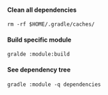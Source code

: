 #### Clean all dependencies
```
rm -rf $HOME/.gradle/caches/
```

#### Build specific module
```
gralde :module:build
```

#### See dependency tree
```
gradle :module -q dependencies
```
